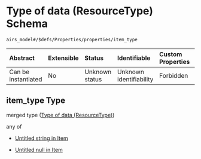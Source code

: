 # Type of data (ResourceType) Schema

```txt
airs_model#/$defs/Properties/properties/item_type
```



| Abstract            | Extensible | Status         | Identifiable            | Custom Properties | Additional Properties | Access Restrictions | Defined In                                                      |
| :------------------ | :--------- | :------------- | :---------------------- | :---------------- | :-------------------- | :------------------ | :-------------------------------------------------------------- |
| Can be instantiated | No         | Unknown status | Unknown identifiability | Forbidden         | Allowed               | none                | [model.schema.json\*](model.schema.json "open original schema") |

## item\_type Type

merged type ([Type of data (ResourceType)](model-defs-properties-properties-type-of-data-resourcetype.md))

any of

* [Untitled string in Item](model-defs-properties-properties-type-of-data-resourcetype-anyof-0.md "check type definition")

* [Untitled null in Item](model-defs-properties-properties-type-of-data-resourcetype-anyof-1.md "check type definition")
